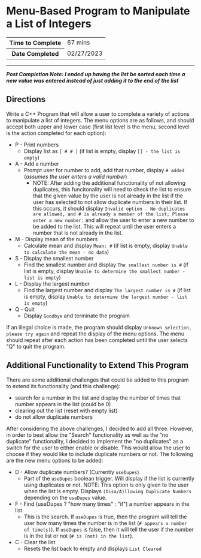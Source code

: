 # Menu-Based Program to Manipulate a List of Integers

<table>
<tr>
<th>Time to Complete</th>
<td>67 mins</td>
</tr>
<tr>
<th>Date Completed</th>
<td>02/27/2023</td>
</tr>
</table>

<hr />

___Post Completion Note: I ended up having the list be sorted each time a new value was entered instead of just adding it to the end of the list___

## Directions

Write a C++ Program that will allow a user to complete a variety of actions to manipulate a list of integers.  The menu options are as follows, and should accept both upper and lower case (first list level is the menu, second level is the action completed for each option):

- P - Print numbers
    - Display list as `[ # # ]` (if list is empty, display `[] - the list is empty`)
- A - Add a number
    - Prompt user for number to add, add that number, display `# added` (_assumes the user enters a valid number_)
        - NOTE: After adding the additional functionality of not allowing duplicates, this funcitonality will need to check the list to ensure that the given value by the user is not already in the list if the user has selected to not allow duplicate numbers in their list.  If this occurs, it should display `Invalid option - No duplicates are allowed, and # is already a member of the list; Please enter a new number:` and allow the user to enter a new number to be added to the list.  This will repeat until the user enters a number that is not already in the list.
- M - Display mean of the numbers
    - Calculate mean and display `Mean: #` (if list is empty, display `Unable to calculate the mean - no data`)
- S - Display the smallest number
    - Find the smallest number and display `The smallest number is #` (if list is empty, display `Unable to determine the smallest number - list is empty`)
- L - Display the largest number
    - Find the largest number and display `The largest number is #` (if list is empty, display `Unable to determine the largest number - list is empty`)
- Q - Quit
    - Display `Goodbye` and terminate the program

If an illegal choice is made, the program should display `Unknown selection, please try again` and repeat the display of the menu options.  The menu should repeat after each action has been completed until the user selects "Q" to quit the program.

## Additional Functionality to Extend This Program

There are some additional challenges that could be added to this program to extend its functionality (and this challenge):

- search for a number in the list and display the number of times that number appears in the list (could be 0)
- clearing out the list (reset with empty list)
- do not allow duplicate numbers

After considering the above challenges, I decided to add all three.  However, in order to best allow the "Search" functionality as well as the "no duplicate" functionality, I decided to implement the "no duplicates" as a switch for the user to either enable or disable.  This would allow the user to choose if they would like to include duplicate numbers or not.  The following are the new menu options to be added:

- D - Allow duplicate numbers?  (Currently `useDupes`)
    - Part of the `useDupes` boolean trigger.  Will display if the list is currently using duplicates or not.  NOTE: This option is only given to the user when the list is empty.  Displays `(Disa/A)llowing Duplicate Numbers` depending on the `useDupes` value.
- F - Find (useDupes ? "how many times" : "if") a number appears in the list
    - This is the search.  If `useDupes` is true, then the program will tell the user how many times the number is in the list (`# appears x number of time(s)`).  If `useDupes` is false, then it will tell the user if the number is in the list or not (`# is (not) in the list`).  
- C - Clear the list
    - Resets the list back to empty and displays `List Cleared`